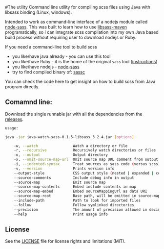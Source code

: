 #The utility
Command line utility for compiling scss files using Java with libsass binding (Linux, windows).

Intended to work as command-line interface of a nodejs module called [node-sass](https://github.com/sass/node-sass#command-line-interface). This was built to learn how to use
[libsass-maven](https://github.com/warmuuh/libsass-maven-plugin) programatically, so I can
integrate scss compilation into my own Java based build process without requiring user to 
download nodejs or Ruby.

If you need a command-line tool to build scss
 - you like/have java already - you can use this tool
 - you like/have Ruby - it is the home of the original `sass` tool ([instructions](http://sass-lang.com/install))
 - you like/have nodejs - [node-sass](https://github.com/sass/node-sass#command-line-interface) 
 - try to find compiled binary of: [sassc](https://github.com/sass/sassc)

You can check the code here to get insight on how to build scss from Java program directly.


## Comamnd line:

Download the single runnable jar with all the dependencies from the  [releases](/hrgdavor/java-watch-sass/releases).

```bash
usage:

java -jar java-watch-sass-0.1.5-libsass_3.2.4.jar [options]

    -w, --watch                Watch a directory or file
    -r, --recursive            Recursively watch directories or files
    -o, --output               Output directory
    -x, --omit-source-map-url  Omit source map URL comment from output
    -i, --indented-syntax      Treat sources as sass code (versus scss)
    -v, --version              Prints version info
    --output-style             CSS output style (nested | expanded | compact | compressed)
    --source-comments          Include debug info in output
    --source-map               Emit source map
    --source-map-contents      Embed include contents in map
    --source-map-embed         Embed sourceMappingUrl as data URI
    --source-map-root          Base path, will be emitted in source-map as is
    --include-path             Path to look for imported files
    --follow                   Follow symlinked directories
    --precision                The amount of precision allowed in decimal numbers
    --help                     Print usage info
```


## License

See the [LICENSE](LICENSE.md) file for license rights and limitations (MIT).
